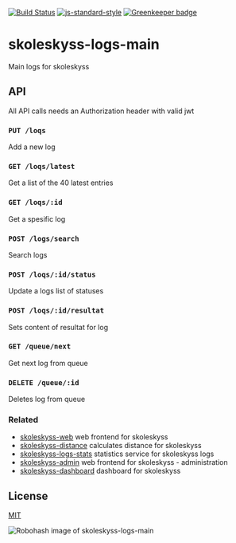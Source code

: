 [![Build Status](https://travis-ci.org/telemark/skoleskyss-logs-main.svg?branch=master)](https://travis-ci.org/telemark/skoleskyss-logs-main)
[![js-standard-style](https://img.shields.io/badge/code%20style-standard-brightgreen.svg?style=flat)](https://github.com/feross/standard)
[![Greenkeeper badge](https://badges.greenkeeper.io/telemark/skoleskyss-logs-main.svg)](https://greenkeeper.io/)

# skoleskyss-logs-main

Main logs for skoleskyss

## API

All API calls needs an Authorization header with valid jwt  

### ```PUT /loqs```

Add a new log

### ```GET /loqs/latest```

Get a list of the 40 latest entries

### ```GET /loqs/:id```

Get a spesific log

### ```POST /logs/search```

Search logs

### ```POST /loqs/:id/status```

Update a logs list of statuses

### ```POST /loqs/:id/resultat```

Sets content of resultat for log

### ```GET /queue/next```

Get next log from queue

### ```DELETE /queue/:id```

Deletes log from queue

### Related

- [skoleskyss-web](https://github.com/telemark/skoleskyss-web) web frontend for skoleskyss
- [skoleskyss-distance](https://github.com/telemark/minelev-buddy) calculates distance for skoleskyss
- [skoleskyss-logs-stats](https://github.com/telemark/skoleskyss-logs-stats) statistics service for skoleskyss logs
- [skoleskyss-admin](https://github.com/telemark/skoleskyss-admin) web frontend for skoleskyss - administration
- [skoleskyss-dashboard](https://github.com/telemark/skoleskyss-dashboard) dashboard for skoleskyss

## License

[MIT](LICENSE)

![Robohash image of skoleskyss-logs-main](https://robots.kebabstudios.party/skoleskyss-logs-main.png "Robohash image of skoleskyss-logs-main")
